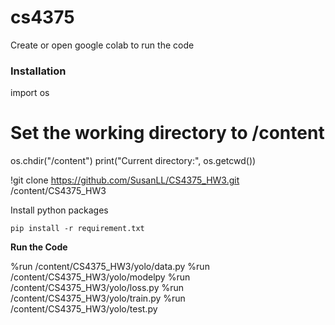 # cs4375

Create or open google colab to run the code

### Installation
import os
# Set the working directory to /content
os.chdir("/content")
print("Current directory:", os.getcwd())

!git clone https://github.com/SusanLL/CS4375_HW3.git /content/CS4375_HW3

Install python packages
   ```Shell
   pip install -r requirement.txt
   ```
**Run the Code**

%run /content/CS4375_HW3/yolo/data.py
%run /content/CS4375_HW3/yolo/modelpy
%run /content/CS4375_HW3/yolo/loss.py
%run /content/CS4375_HW3/yolo/train.py
%run /content/CS4375_HW3/yolo/test.py
